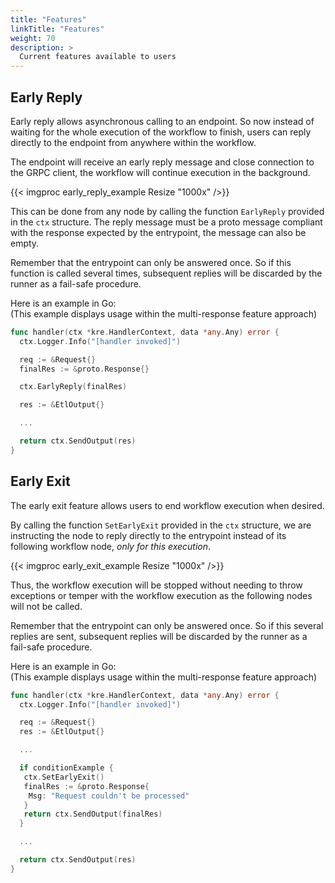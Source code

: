 ```yaml
---
title: "Features"
linkTitle: "Features"
weight: 70
description: >
  Current features available to users
---
```


## Early Reply

Early reply allows asynchronous calling to an endpoint. So now instead of waiting for the whole execution of the workflow to finish, users can reply directly to the endpoint from anywhere within the workflow.

The endpoint will receive an early reply message and close connection to the GRPC client, the workflow will continue execution in the background.

{{< imgproc early_reply_example Resize "1000x" />}}

This can be done from any node by calling the function `EarlyReply` provided in the `ctx` structure.
The reply message must be a proto message compliant with the response expected by the entrypoint, the message can also be empty.

Remember that the entrypoint can only be answered once. So if this function is called several times,
subsequent replies will be discarded by the runner as a fail-safe procedure.

Here is an example in Go:  
(This example displays usage within the multi-response feature approach)

```go
func handler(ctx *kre.HandlerContext, data *any.Any) error {
  ctx.Logger.Info("[handler invoked]")

  req := &Request{}
  finalRes := &proto.Response{}

  ctx.EarlyReply(finalRes)

  res := &EtlOutput{}

  ...

  return ctx.SendOutput(res)
}
```

## Early Exit

The early exit feature allows users to end workflow execution when desired.

By calling the function `SetEarlyExit` provided in the `ctx` structure, we are
instructing the node to reply directly to the entrypoint instead of its following
workflow node, _only for this execution_.

{{< imgproc early_exit_example Resize "1000x" />}}

Thus, the workflow execution will be stopped without needing to throw exceptions or temper with
the workflow execution as the following nodes will not be called.

Remember that the entrypoint can only be answered once. So if this several replies are sent,
subsequent replies will be discarded by the runner as a fail-safe procedure.

Here is an example in Go:  
(This example displays usage within the multi-response feature approach)

```go
func handler(ctx *kre.HandlerContext, data *any.Any) error {
  ctx.Logger.Info("[handler invoked]")

  req := &Request{}
  res := &EtlOutput{}

  ...

  if conditionExample {
   ctx.SetEarlyExit()
   finalRes := &proto.Response{
    Msg: "Request couldn't be processed"
   }
   return ctx.SendOutput(finalRes)
  }

  ...

  return ctx.SendOutput(res)
}
```
